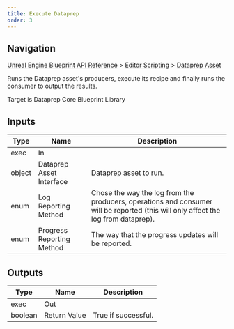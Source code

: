 ```yaml
---
title: Execute Dataprep
order: 3
---
```

## Navigation

[Unreal Engine Blueprint API Reference](https://dev.epicgames.com/documentation/en-us/unreal-engine/BlueprintAPI) > [Editor Scripting](https://dev.epicgames.com/documentation/en-us/unreal-engine/BlueprintAPI/EditorScripting) > [Dataprep Asset](https://dev.epicgames.com/documentation/en-us/unreal-engine/BlueprintAPI/EditorScripting/DataprepAsset_1)

Runs the Dataprep asset's producers, execute its recipe and finally runs the consumer to output the results.

Target is Dataprep Core Blueprint Library

## Inputs

| Type | Name | Description |
| --- | --- | --- |
| exec | In |  |
| object | Dataprep Asset Interface | Dataprep asset to run. |
| enum | Log Reporting Method | Chose the way the log from the producers, operations and consumer will be reported (this will only affect the log from dataprep). |
| enum | Progress Reporting Method | The way that the progress updates will be reported. |

## Outputs

| Type | Name | Description |
| --- | --- | --- |
| exec | Out |  |
| boolean | Return Value | True if successful. |
